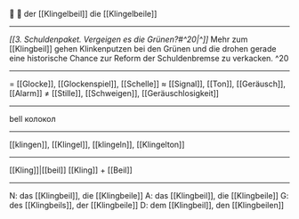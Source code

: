 🔔 🔵 der [[Klingelbeil]]
die [[Klingelbeile]]

---
*[[3. Schuldenpaket. Vergeigen es die Grünen?#^20|^]]* Mehr zum [[Klingbeil]] gehen Klinkenputzen bei den Grünen und die drohen gerade eine historische Chance zur Reform der Schuldenbremse zu verkacken. ^20

---
= [[Glocke]], [[Glockenspiel]], [[Schelle]]
≈ [[Signal]], [[Ton]], [[Geräusch]], [[Alarm]]
≠ [[Stille]], [[Schweigen]], [[Geräuschlosigkeit]]

---
bell
колокол

---
[[klingen]], [[Klingel]], [[klingeln]], [[Klingelton]]

---
[[Kling]]|[[beil]]
[[Kling]] + [[Beil]]


---
N: das [[Klingbeil]], die [[Klingbeile]]
A: das [[Klingbeil]], die [[Klingbeile]]
G: des [[Klingbeils]], der [[Klingbeile]]
D: dem [[Klingbeil]], den [[Klingbeilen]]

